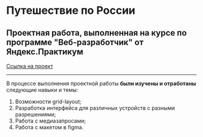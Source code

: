 # Путешествие по России

## Проектная работа, выполненная на курсе по программе "Веб-разработчик" от Яндекс.Практикум  

[Ссылка на проект](https://chill-peppa.github.io/russian-travel/index.html) 
_________
В процессе выполнения проектной работы __были изучены и отработаны__ следующие навыки и темы:  
1. Возможности grid-layout;
2. Разработка интерфейса для различных устройств с разными разрешениями;
3. Работа с медиазапросами;
4. Работа с макетом в figma.


